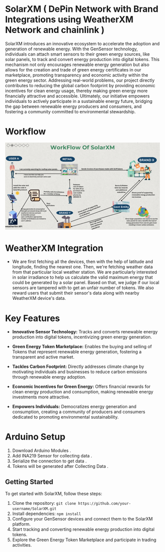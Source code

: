 # SolarXM ( DePin Network with Brand Integrations using WeatherXM Network and chainlink )

SolarXM introduces an innovative ecosystem to accelerate the adoption and generation of renewable energy. With the GenSensor technology, individuals can attach smart sensors to their green energy sources, like solar panels, to track and convert energy production into digital tokens. This mechanism not only encourages renewable energy generation but also allows for the creation and trade of green energy certificates in our marketplace, promoting transparency and economic activity within the green energy sector. Addressing real-world problems, our project directly contributes to reducing the global carbon footprint by providing economic incentives for clean energy usage, thereby making green energy more financially attractive and accessible. Ultimately, our initiative empowers individuals to actively participate in a sustainable energy future, bridging the gap between renewable energy producers and consumers, and fostering a community committed to environmental stewardship.

# Workflow
![SolarXM workflow](./public/solarxmcc.png)


# WeatherXM Integration
- We are first fetching all the devices, then with the help of latitude and longitude, finding the nearest one. Then, we're fetching weather data from that particular local weather station. We are particularly interested in solar irradiance to help us calculate the valid maximum energy that could be generated by a solar panel. Based on that, we judge if our local sensors are tampered with to get an unfair number of tokens. We also reward users that submit their sensor's data along with nearby WeatherXM device's data.

# Key Features

- **Innovative Sensor Technology:** Tracks and converts renewable energy production into digital tokens, incentivizing green energy generation.
  
- **Green Energy Token Marketplace:** Enables the buying and selling of Tokens that represent renewable energy generation, fostering a transparent and active market.
  
- **Tackles Carbon Footprint:** Directly addresses climate change by motivating individuals and businesses to reduce carbon emissions through renewable energy adoption.
  
- **Economic Incentives for Green Energy:** Offers financial rewards for clean energy production and consumption, making renewable energy investments more attractive.
  
- **Empowers Individuals:** Democratizes energy generation and consumption, creating a community of producers and consumers dedicated to promoting environmental sustainability.


# Arduino Setup
1. Download Arduino Modules .
2. Add INA219 Sensor for collecting data .
3. Serialize the connection to get data .
4. Tokens will be generated after Collecting Data .

## Getting Started

To get started with SolarXM, follow these steps:

1. Clone the repository: `git clone https://github.com/your-username/SolarXM.git`
2. Install dependencies: `npm install`
3. Configure your GenSensor devices and connect them to the SolarXM platform.
4. Start tracking and converting renewable energy production into digital tokens.
5. Explore the Green Energy Token Marketplace and participate in trading activities.



